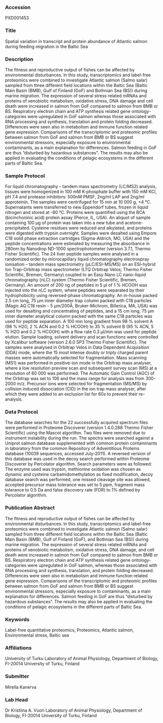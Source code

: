 ### Accession
PXD001453

### Title
Spatial variation in transcript and protein abundance of Atlantic salmon during feeding migration in the Baltic Sea

### Description
The fitness and reproductive output of fishes can be affected by environmental disturbances. In this study, transcriptomics and label-free proteomics were combined to investigate Atlantic salmon (Salmo salar) sampled from three different field locations within the Baltic Sea (Baltic Main Basin (BMB), Gulf of Finland (GoF) and Bothnian Sea (BS)) during marine migration. The expression of several stress related mRNAs and proteins of xenobiotic metabolism, oxidative stress, DNA damage and cell death were increased in salmon from GoF compared to salmon from BMB or BS. Respiratory electron chain and ATP synthesis related gene ontology-categories were upregulated in GoF salmon whereas those associated with RNA processing and synthesis, translation and protein folding decreased. Differences were seen also in metabolism and immune function related gene expression.  Comparisons of the transcriptomic and proteomic profiles between salmon from GoF and salmon from BMB or BS suggest environmental stressors, especially exposure to environmental contaminants, as a main explanation for differences. Salmon feeding in GoF are thus “disturbed by hazardous substances”. The results may also be applied in evaluating the conditions of pelagic ecosystems in the different parts of Baltic Sea.

### Sample Protocol
For liquid chromatography – tandem mass spectrometry (LC/MS2) analysis, tissues were homogenized in 100 mM K-phosphate buffer with 150 mM KCl, pH 7.4 and protease inhibitors: 500nM PMSF, 2ng/ml LAP and 2ng/ml approteinin. The samples were centrifuged for 15 min at 10 000 g, +4 °C. Supernatants were transferred to new Eppendorf tubes, frozen in liquid nitrogen and stored at -80 °C.  Proteins were quantified using the BCA (bicinchoninic acid) protein assay (Pierce, IL, USA). An aliquot of sample containing 100 µg of protein was taken into a new tube and acetone-precipitated. Cysteine residues were reduced and alkylated, and proteins were digested with trypsin overnight. Samples were desalted using Empore C18 solid phase extraction cartridges (Sigma-Aldrich, MO, USA) and the peptide concentrations were estimated by measuring the absorbance in 280nm by Nanodrop ND-1000 spectrophotometer (version 3.7.1, Thermo Fisher Scientific).   The 24 liver peptide samples were analysed in a randomized order by microcapillary liquid chromatography electrospray ionisation – tandem mass spectrometry (µLC/ESI-MS/MS) on an ESI-hybrid Ion Trap-Orbitrap mass spectrometer (LTQ Orbitrap Velos; Thermo Fisher Scientific, Bremen, Germany) coupled to an Easy Nano LC nano-liquid chromatography (nLC) system (Thermo Fisher Scientific, Bremen, Germany).  An amount of 200 ng of peptides in 5 µl of 1 % HCOOH was injected into the nLC system, where peptides were separated by their hydrophobicity using reversed-phase chromatography. An in-house packed 2.5 cm long, 75 µm inner diameter trap column packed with C18 particles (Magic AQ C18 resin - 5 µm/200Å, Bruker-Michrom, Billerica, MA, USA) was used for desalting and concentrating of peptides, and a 15 cm long, 75 µm inner diameter analytical column packed with the same C18 particles was used for peptide separation. A 100 min long gradient from 98 % solvent A (98 % H2O, 2 % ACN and 0.2 % HCOOH) to 35 % solvent B (95 % ACN, 5 % H2O and 0.2 % HCOOH) with a flow rate 0.3 µl/min was used for peptide elution. Sample loading, solvent delivery and scan functions were controlled by Xcalibur software (version 2.6.0 SP3 Thermo Fisher Scientific). The samples were analysed in Orbitrap Velos in Data Dependent Acquisition (DDA) mode, where the 15 most intense doubly or triply charged parent masses were automatically selected for fragmentation. Mass scanning (MS1) was performed in positive-ion mode in the Orbitrap mass analyser, where a low resolution preview scan and subsequent survey scan (MS) at a resolution of 60 000 was performed. The Automatic Gain Control (AGC) of the Orbitrap was set to 106 and the mass range for analysis was from 300-2000 m/z. Precursor ions were selected for fragmentation (MS/MS) by collision induced dissociation (CID) in the ion trap mass analyser, after which they were added to an exclusion list for 60s to prevent their re-analysis.

### Data Protocol
The database searches for the 22 successfully acquired spectrum files were performed in Proteome Discoverer (version 1.4.0.288 Thermo Fisher Scientific) using the Mascot algorithm. Two files were removed due to instrument instability during the run. The spectra were searched against a Uniprot salmon database supplemented with common protein contaminants in laboratory from the common Repository of Adventitious Proteins database (10039 sequences, accessed July-2011). A reversed version of this database was used in the decoy search performed within Proteome Discoverer by Percolator algorithm. Search parameters were as followed: The enzyme used was trypsin, methionine oxidation was chosen as dynamic and cysteine carbamidomethylation as fixed modification, decoy database search was performed, one missed cleavage site was allowed, accepted precursor mass tolerance was set to 5 ppm, fragment mass tolerance to 0.5 Da and false discovery rate (FDR) to 1% defined by Percolator algorithm.

### Publication Abstract
The fitness and reproductive output of fishes can be affected by environmental disturbances. In this study, transcriptomics and label-free proteomics were combined to investigate Atlantic salmon (Salmo salar) sampled from three different field locations within the Baltic Sea (Baltic Main Basin (BMB), Gulf of Finland (GoF), and Bothnian Sea (BS)) during marine migration. The expression of several stress related mRNAs and proteins of xenobiotic metabolism, oxidative stress, DNA damage, and cell death were increased in salmon from GoF compared to salmon from BMB or BS. Respiratory electron chain and ATP synthesis related gene ontology-categories were upregulated in GoF salmon, whereas those associated with RNA processing and synthesis, translation, and protein folding decreased. Differences were seen also in metabolism and immune function related gene expression. Comparisons of the transcriptomic and proteomic profiles between salmon from GoF and salmon from BMB or BS suggest environmental stressors, especially exposure to contaminants, as a main explanation for differences. Salmon feeding in GoF are thus &#x201c;disturbed by hazardous substances&#x201d;. The results may also be applied in evaluating the conditions of pelagic ecosystems in the different parts of Baltic Sea.

### Keywords
Label-free quantitative proteomics, Proteomics, Atlantic salmon, Environmental stress, Baltic sea

### Affiliations
University of Turku
Laboratory of Animal Physiology, Department of Biology, FI-20014 University of Turku, Finland

### Submitter
Mirella Kanerva

### Lab Head
Dr Kristiina A. Vuori
Laboratory of Animal Physiology, Department of Biology, FI-20014 University of Turku, Finland


